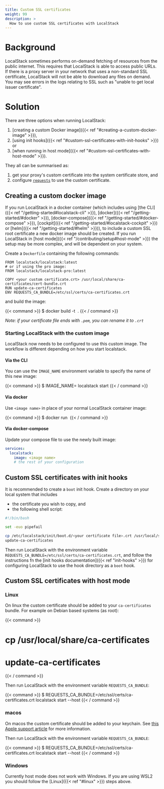 ```yaml
---
title: Custom SSL certificates
weight: 99
description: >
  How to use custom SSL certificates with LocalStack
---
```


# Background

LocalStack sometimes performs on-demand fetching of resources from the public internet.
This requires that LocalStack is able to access public URLs.
If there is a proxy server in your network that uses a non-standard SSL certificate, LocalStack will not be able to download any files on demand.
You may see errors in the logs relating to SSL such as "unable to get local issuer certificate".

# Solution

There are three options when running LocalStack:

1. [creating a custom Docker image]({{< ref "#creating-a-custom-docker-image" >}}),
2. [using init hooks]({{< ref "#custom-ssl-certificates-with-init-hooks" >}}) or
3. [when running in host mode]({{< ref "#custom-ssl-certificates-with-host-mode" >}}).

They all can be summarised as:

1. get your proxy's custom certificate into the system certificate store, and
2. configure [`requests`](https://pypi.python.org/pypi/requests) to use the custom certificate.

## Creating a custom docker image

If you run LocalStack in a docker container (which includes using [the CLI]({{< ref "/getting-started#localstack-cli" >}}), [docker]({{< ref "/getting-started/#docker" >}}), [docker-compose]({{< ref "/getting-started/#docker-compose" >}}), [cockpit]({{< ref "/getting-started/#localstack-cockpit" >}}) or [helm]({{< ref "/getting-started/#helm" >}})), to include a custom SSL root certificate a new docker image should be created.
If you run LocalStack in [host mode]({{< ref "/contributing/setup#host-mode" >}}) the setup may be more complex, and will be dependent on your system.

Create a `Dockerfile` containing the following commands:

```docker
FROM localstack/localstack:latest
# or if using the pro image:
FROM localstack/localstack-pro:latest

COPY <your custom certificate.crt> /usr/local/share/ca-certificates/cert-bundle.crt
RUN update-ca-certificates
ENV REQUESTS_CA_BUNDLE=/etc/ssl/certs/ca-certificates.crt
```

and build the image:

{{< command >}}
$ docker build -t <image name> .
{{< / command >}}

*Note: if your certificate file ends with `.pem`, you can rename it to `.crt`*

### Starting LocalStack with the custom image

LocalStack now needs to be configured to use this custom image. The workflow is different depending on how you start localstack.

#### Via the CLI

You can use the `IMAGE_NAME` environment variable to specify the name of this new image:

{{< command >}}
$ IMAGE_NAME=<image name> localstack start
{{< / command >}}

#### Via docker

Use `<image name>` in place of your normal LocalStack container image:

{{< command >}}
$ docker run <docker arguments> <image name>
{{< / command >}}

#### Via docker-compose

Update your compose file to use the newly built image:

```yaml
services:
  localstack:
    image: <image name>
    # the rest of your configuration
```

## Custom SSL certificates with init hooks

It is recommended to create a `boot` init hook. Create a directory on your local system that includes

* the certificate you wish to copy, and
* the following shell script:

```bash
#!/bin/bash

set -euo pipefail

cp /etc/localstack/init/boot.d/<your certificate file>.crt /usr/local/share/ca-certificates
update-ca-certificates
```

Then run LocalStack with the environment variable `REQUESTS_CA_BUNDLE=/etc/ssl/certs/ca-certificates.crt`, and follow the instructions fn the [init hooks documentation]({{< ref "init-hooks" >}}) for configuring LocalStack to use the hook directory as a `boot` hook.

## Custom SSL certificates with host mode

### Linux

On linux the custom certificate should be added to your `ca-certificates` bundle. For example on Debian based systems (as root):

{{< command >}}
# cp <your custom certificate.crt> /usr/local/share/ca-certificates
# update-ca-certificates
{{< / command >}}

Then run LocalStack with the environment variable `REQUESTS_CA_BUNDLE`:

{{< command >}}
$ REQUESTS_CA_BUNDLE=/etc/ssl/certs/ca-certificates.crt localstack start --host
{{< / command >}}

### macos

On macos the custom certificate should be added to your keychain. See [this Apple support article](https://support.apple.com/en-gb/guide/keychain-access/kyca2431/mac) for more information.

Then run LocalStack with the environment variable `REQUESTS_CA_BUNDLE`:

{{< command >}}
$ REQUESTS_CA_BUNDLE=/etc/ssl/certs/ca-certificates.crt localstack start --host
{{< / command >}}

### Windows

Currently host mode does not work with Windows. If you are using WSL2 you should follow the [Linux]({{< ref "#linux" >}}) steps above.

